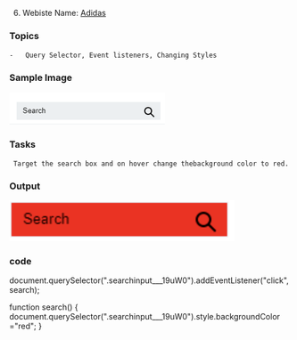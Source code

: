 6. Webiste Name: [Adidas](https://www.adidas.co.in/)

### Topics

    -   Query Selector, Event listeners, Changing Styles

### Sample Image

![Sample One](./Pic10.png)

### Tasks

     Target the search box and on hover change thebackground color to red.

### Output

![Output](./Pic11.png)

### code

document.querySelector(".searchinput___19uW0").addEventListener("click",search);

function search() {
document.querySelector(".searchinput___19uW0").style.backgroundColor ="red";
}